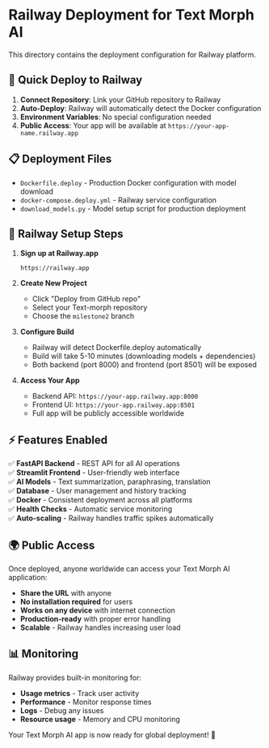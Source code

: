 # Railway Deployment for Text Morph AI

This directory contains the deployment configuration for Railway platform.

## 🚀 Quick Deploy to Railway

1. **Connect Repository**: Link your GitHub repository to Railway
2. **Auto-Deploy**: Railway will automatically detect the Docker configuration
3. **Environment Variables**: No special configuration needed
4. **Public Access**: Your app will be available at `https://your-app-name.railway.app`

## 📋 Deployment Files

- `Dockerfile.deploy` - Production Docker configuration with model download
- `docker-compose.deploy.yml` - Railway service configuration  
- `download_models.py` - Model setup script for production deployment

## 🔧 Railway Setup Steps

1. **Sign up at Railway.app**
   ```
   https://railway.app
   ```

2. **Create New Project**
   - Click "Deploy from GitHub repo" 
   - Select your Text-morph repository
   - Choose the `milestone2` branch

3. **Configure Build**
   - Railway will detect Dockerfile.deploy automatically
   - Build will take 5-10 minutes (downloading models + dependencies)
   - Both backend (port 8000) and frontend (port 8501) will be exposed

4. **Access Your App**
   - Backend API: `https://your-app.railway.app:8000`
   - Frontend UI: `https://your-app.railway.app:8501` 
   - Full app will be publicly accessible worldwide

## ⚡ Features Enabled

✅ **FastAPI Backend** - REST API for all AI operations  
✅ **Streamlit Frontend** - User-friendly web interface  
✅ **AI Models** - Text summarization, paraphrasing, translation  
✅ **Database** - User management and history tracking  
✅ **Docker** - Consistent deployment across all platforms  
✅ **Health Checks** - Automatic service monitoring  
✅ **Auto-scaling** - Railway handles traffic spikes automatically  

## 🌍 Public Access

Once deployed, anyone worldwide can access your Text Morph AI application:

- **Share the URL** with anyone
- **No installation required** for users  
- **Works on any device** with internet connection
- **Production-ready** with proper error handling
- **Scalable** - Railway handles increasing user load

## 📊 Monitoring

Railway provides built-in monitoring for:
- **Usage metrics** - Track user activity
- **Performance** - Monitor response times  
- **Logs** - Debug any issues
- **Resource usage** - Memory and CPU monitoring

Your Text Morph AI app is now ready for global deployment! 🎉